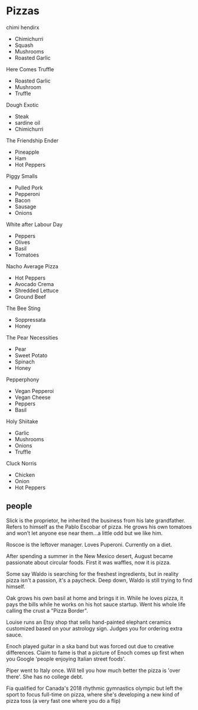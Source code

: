 # Pizzas

chimi hendirx

* Chimichurri
* Squash
* Mushrooms
* Roasted Garlic

Here Comes Truffle

* Roasted Garlic
* Mushroom
* Truffle

Dough Exotic

* Steak
* sardine oil
* Chimichurri

The Friendship Ender

* Pineapple
* Ham
* Hot Peppers

Piggy Smalls

* Pulled Pork
* Pepperoni
* Bacon
* Sausage
* Onions

White after Labour Day

* Peppers
* Olives
* Basil
* Tomatoes

Nacho Average Pizza

* Hot Peppers
* Avocado Crema
* Shredded Lettuce
* Ground Beef

The Bee Sting

* Soppressata
* Honey

The Pear Necessities

* Pear
* Sweet Potato
* Spinach
* Honey

Pepperphony

* Vegan Pepperoi
* Vegan Cheese
* Peppers
* Basil

Holy Shiitake

* Garlic
* Mushrooms
* Onions
* Truffle

Cluck Norris

* Chicken
* Onion
* Hot Peppers

## people

Slick is the proprietor, he inherited the business from his late grandfather. Refers to himself as the Pablo Escobar of pizza. He grows his own tomatoes and won’t let anyone ese near them...a little odd but we like him.

Roscoe is the leftover manager. Loves Puperoni. Currently on a diet.

After spending a summer in the New Mexico desert, August became passionate about circular foods. First it was waffles, now it is pizza.

Some say Waldo is searching for the freshest ingredients, but in reality pizza isn't a passion, it's a paycheck. Deep down, Waldo is still trying to find himself.

Oak grows his own basil at home and brings it in. While he loves pizza, it pays the bills while he works on his hot sauce startup. Went his whole life calling the crust a "Pizza Border".

Louise runs an Etsy shop that sells hand-painted elephant ceramics customized based on your astrology sign. Judges you for ordering extra sauce.

Enoch played guitar in a ska band but was forced out due to creative differences. Claim to fame is that a picture of Enoch comes up first when you Google 'people enjoying Italian street foods'.

Piper went to Italy once. Will tell you how much better the pizza is 'over there'. She has no college debt.

Fia qualified for Canada's 2018 rhythmic gymnastics olympic but left the sport to focus full-time on pizza, where she's developing a new kind of pizza toss (a very fast one where you do a flip)
